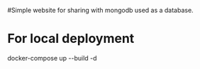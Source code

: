 #Simple website for sharing with mongodb used as a database.

# For local deployment

docker-compose up --build -d

